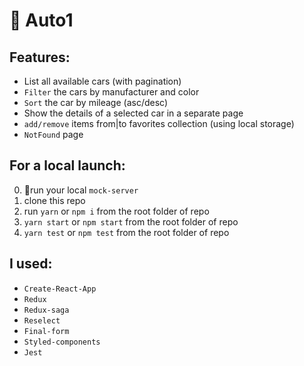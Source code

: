 # 🚗 Auto1

## Features:

- List all available cars (with pagination)
- `Filter` the cars by manufacturer and color
- `Sort` the car by mileage (asc/desc)
- Show the details of a selected car in a separate page
- `add/remove` items from|to favorites collection (using local storage)
- `NotFound` page

## For a local launch:

0. 🔧run your local `mock-server`
1. clone this repo
1. run `yarn` or `npm i` from the root folder of repo
1. `yarn start` or `npm start` from the root folder of repo
1. `yarn test` or `npm test` from the root folder of repo

## I used:

- `Create-React-App`
- `Redux`
- `Redux-saga`
- `Reselect`
- `Final-form`
- `Styled-components`
- `Jest`
